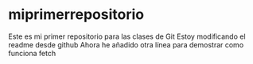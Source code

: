 # miprimerrepositorio
Este es mi primer repositorio para las clases de Git
Estoy modificando el readme desde github
Ahora he añadido otra línea para demostrar como funciona fetch
